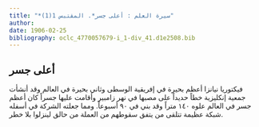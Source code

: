 ```yaml
---
title: "*سيرة العلم : أعلى جسر*. المقتبس 1(1)"
author: 
date: 1906-02-25
bibliography: oclc_4770057679-i_1-div_41.d1e2508.bib
---
```




##  أعلى جسر 


 فيكتوريا نيانزا أعظم بحيرة في إفريقية الوسطى وثاني بحيرة في العالم وقد أنشأت جمعية إنكليزية خطاً حديداً على مصبها في نهر زامبير وأقامت عليها جسراً كان أعظم جسر في العالم علوه  ١٤٠  متراً وقد بني في  ٩٠  أسبوعاً. ومما جعلته الشركة في أسفله شبكة عظيمة تتلقى من يتفق سقوطهم من العملة من حالق لينزلوا بلا خطر. 
